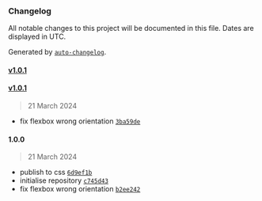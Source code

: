### Changelog

All notable changes to this project will be documented in this file. Dates are displayed in UTC.

Generated by [`auto-changelog`](https://github.com/CookPete/auto-changelog).

#### [v1.0.1](https://github.com/tazirahmb/css-utils/compare/v1.0.1...v1.0.1)

#### [v1.0.1](https://github.com/tazirahmb/css-utils/compare/1.0.0...v1.0.1)

> 21 March 2024

- fix flexbox wrong orientation [`3ba59de`](https://github.com/tazirahmb/css-utils/commit/3ba59de3b446dfb2581cc2b6d0e992641d9dc4a6)

#### 1.0.0

> 21 March 2024

- publish to css [`6d9ef1b`](https://github.com/tazirahmb/css-utils/commit/6d9ef1b02e2c9bc69210e2577dda3c686d3fbfe0)
- initialise repository [`c745d43`](https://github.com/tazirahmb/css-utils/commit/c745d433be328ef6e74923992ecf04452ee5b55d)
- fix flexbox wrong orientation [`b2ee242`](https://github.com/tazirahmb/css-utils/commit/b2ee2420104d63b9f29f892f700b6abf89ca6fe2)
